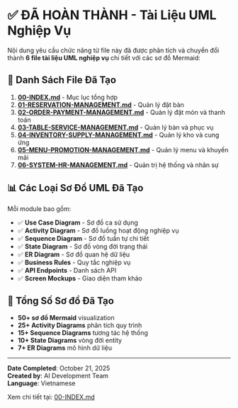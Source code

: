 # ✅ ĐÃ HOÀN THÀNH - Tài Liệu UML Nghiệp Vụ

Nội dung yêu cầu chức năng từ file này đã được phân tích và chuyển đổi thành **6 file tài liệu UML nghiệp vụ** chi tiết với các sơ đồ Mermaid:

## 📁 Danh Sách File Đã Tạo

1. **[00-INDEX.md](./00-INDEX.md)** - Mục lục tổng hợp
2. **[01-RESERVATION-MANAGEMENT.md](./01-RESERVATION-MANAGEMENT.md)** - Quản lý đặt bàn
3. **[02-ORDER-PAYMENT-MANAGEMENT.md](./02-ORDER-PAYMENT-MANAGEMENT.md)** - Quản lý đặt món và thanh toán
4. **[03-TABLE-SERVICE-MANAGEMENT.md](./03-TABLE-SERVICE-MANAGEMENT.md)** - Quản lý bàn và phục vụ
5. **[04-INVENTORY-SUPPLY-MANAGEMENT.md](./04-INVENTORY-SUPPLY-MANAGEMENT.md)** - Quản lý kho và cung ứng
6. **[05-MENU-PROMOTION-MANAGEMENT.md](./05-MENU-PROMOTION-MANAGEMENT.md)** - Quản lý menu và khuyến mãi
7. **[06-SYSTEM-HR-MANAGEMENT.md](./06-SYSTEM-HR-MANAGEMENT.md)** - Quản trị hệ thống và nhân sự

## 📊 Các Loại Sơ Đồ UML Đã Tạo

Mỗi module bao gồm:
- ✅ **Use Case Diagram** - Sơ đồ ca sử dụng
- ✅ **Activity Diagram** - Sơ đồ luồng hoạt động nghiệp vụ
- ✅ **Sequence Diagram** - Sơ đồ tuần tự chi tiết
- ✅ **State Diagram** - Sơ đồ vòng đời trạng thái
- ✅ **ER Diagram** - Sơ đồ quan hệ dữ liệu
- ✅ **Business Rules** - Quy tắc nghiệp vụ
- ✅ **API Endpoints** - Danh sách API
- ✅ **Screen Mockups** - Giao diện tham khảo

## 🎯 Tổng Số Sơ đồ Đã Tạo

- **50+ sơ đồ Mermaid** visualization
- **25+ Activity Diagrams** phân tích quy trình
- **15+ Sequence Diagrams** tương tác hệ thống
- **10+ State Diagrams** vòng đời entity
- **7+ ER Diagrams** mô hình dữ liệu

---

**Date Completed**: October 21, 2025  
**Created by**: AI Development Team  
**Language**: Vietnamese

Xem chi tiết tại: [00-INDEX.md](./00-INDEX.md)
